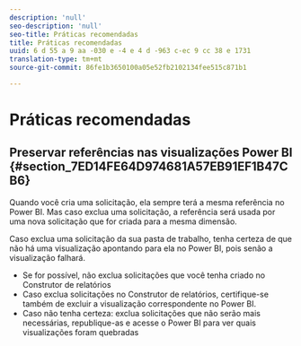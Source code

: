 ```yaml
---
description: 'null'
seo-description: 'null'
seo-title: Práticas recomendadas
title: Práticas recomendadas
uuid: 6 d 55 a 9 aa -030 e -4 e 4 d -963 c-ec 9 cc 38 e 1731
translation-type: tm+mt
source-git-commit: 86fe1b3650100a05e52fb2102134fee515c871b1

---
```



# Práticas recomendadas

## Preservar referências nas visualizações Power BI {#section_7ED14FE64D974681A57EB91EF1B47CB6}

Quando você cria uma solicitação, ela sempre terá a mesma referência no Power BI. Mas caso exclua uma solicitação, a referência será usada por uma nova solicitação que for criada para a mesma dimensão.

Caso exclua uma solicitação da sua pasta de trabalho, tenha certeza de que não há uma visualização apontando para ela no Power BI, pois senão a visualização falhará.

* Se for possível, não exclua solicitações que você tenha criado no Construtor de relatórios
* Caso exclua solicitações no Construtor de relatórios, certifique-se também de excluir a visualização correspondente no Power BI.
* Caso não tenha certeza: exclua solicitações que não serão mais necessárias, republique-as e acesse o Power BI para ver quais visualizações foram quebradas

